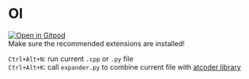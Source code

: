 # OI
[![Open in Gitpod](https://gitpod.io/button/open-in-gitpod.svg)](https://gitpod.io/#https://github.com/<your-org>/<your-project>)  
Make sure the recommended extensions are installed!

`Ctrl+Alt+N`: run current `.cpp` or `.py` file  
`Ctrl+Alt+K`: call `expander.py` to combine current file with [atcoder library](https://github.com/atcoder/ac-library)

